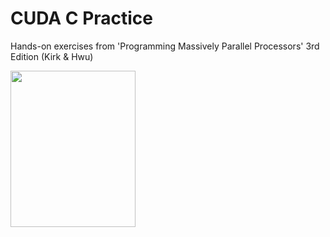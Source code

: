 # CUDA C Practice

Hands-on exercises from 'Programming Massively Parallel Processors' 3rd Edition (Kirk & Hwu)

<image src="./etc/cover.jpg" width=200px height=250px></image>
